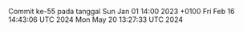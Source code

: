 Commit ke-55 pada tanggal Sun Jan 01 14:00 2023 +0100
Fri Feb 16 14:43:06 UTC 2024
Mon May 20 13:27:33 UTC 2024
